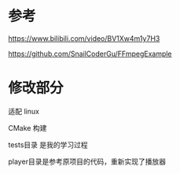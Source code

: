 # 参考
https://www.bilibili.com/video/BV1Xw4m1y7H3

https://github.com/SnailCoderGu/FFmpegExample

# 修改部分
适配 linux

CMake 构建

tests目录 是我的学习过程

player目录是参考原项目的代码，重新实现了播放器
